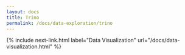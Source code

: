 ```yaml
---
layout: docs
title: Trino
permalink: /docs/data-exploration/trino
---
```


{% include next-link.html label="Data Visualization" url="/docs/data-visualization.html" %}
